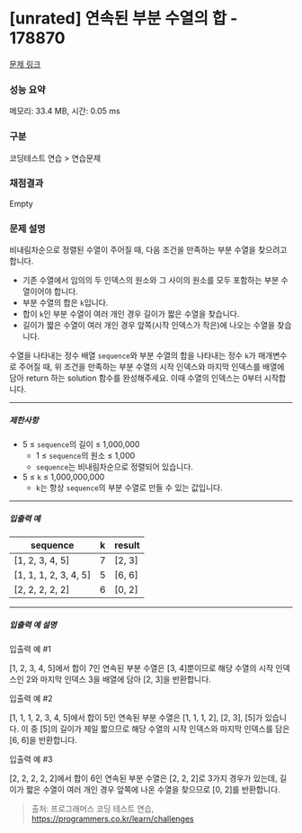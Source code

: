 # [unrated] 연속된 부분 수열의 합 - 178870 

[문제 링크](https://school.programmers.co.kr/learn/courses/30/lessons/178870) 

### 성능 요약

메모리: 33.4 MB, 시간: 0.05 ms

### 구분

코딩테스트 연습 > 연습문제

### 채점결과

Empty

### 문제 설명

<p style="user-select: auto;">비내림차순으로 정렬된 수열이 주어질 때, 다음 조건을 만족하는 부분 수열을 찾으려고 합니다.</p>

<ul style="user-select: auto;">
<li style="user-select: auto;">기존 수열에서 임의의 두 인덱스의 원소와 그 사이의 원소를 모두 포함하는 부분 수열이어야 합니다.</li>
<li style="user-select: auto;">부분 수열의 합은 <code style="user-select: auto;">k</code>입니다.</li>
<li style="user-select: auto;">합이 <code style="user-select: auto;">k</code>인 부분 수열이 여러 개인 경우 길이가 짧은 수열을 찾습니다.</li>
<li style="user-select: auto;">길이가 짧은 수열이 여러 개인 경우 앞쪽(시작 인덱스가 작은)에 나오는 수열을 찾습니다.</li>
</ul>

<p style="user-select: auto;">수열을 나타내는 정수 배열 <code style="user-select: auto;">sequence</code>와 부분 수열의 합을 나타내는 정수 <code style="user-select: auto;">k</code>가 매개변수로 주어질 때, 위 조건을 만족하는 부분 수열의 시작 인덱스와 마지막 인덱스를 배열에 담아 return 하는 solution 함수를 완성해주세요. 이때 수열의 인덱스는 0부터 시작합니다.</p>

<hr style="user-select: auto;">

<h5 style="user-select: auto;">제한사항</h5>

<ul style="user-select: auto;">
<li style="user-select: auto;">5 ≤ <code style="user-select: auto;">sequence</code>의 길이 ≤ 1,000,000

<ul style="user-select: auto;">
<li style="user-select: auto;">1 ≤ <code style="user-select: auto;">sequence</code>의 원소 ≤ 1,000</li>
<li style="user-select: auto;"><code style="user-select: auto;">sequence</code>는 비내림차순으로 정렬되어 있습니다.</li>
</ul></li>
<li style="user-select: auto;">5 ≤ <code style="user-select: auto;">k</code> ≤ 1,000,000,000

<ul style="user-select: auto;">
<li style="user-select: auto;"><code style="user-select: auto;">k</code>는 항상 <code style="user-select: auto;">sequence</code>의 부분 수열로 만들 수 있는 값입니다.</li>
</ul></li>
</ul>

<hr style="user-select: auto;">

<h5 style="user-select: auto;">입출력 예</h5>
<table class="table" style="user-select: auto;">
        <thead style="user-select: auto;"><tr style="user-select: auto;">
<th style="user-select: auto;">sequence</th>
<th style="user-select: auto;">k</th>
<th style="user-select: auto;">result</th>
</tr>
</thead>
        <tbody style="user-select: auto;"><tr style="user-select: auto;">
<td style="user-select: auto;">[1, 2, 3, 4, 5]</td>
<td style="user-select: auto;">7</td>
<td style="user-select: auto;">[2, 3]</td>
</tr>
<tr style="user-select: auto;">
<td style="user-select: auto;">[1, 1, 1, 2, 3, 4, 5]</td>
<td style="user-select: auto;">5</td>
<td style="user-select: auto;">[6, 6]</td>
</tr>
<tr style="user-select: auto;">
<td style="user-select: auto;">[2, 2, 2, 2, 2]</td>
<td style="user-select: auto;">6</td>
<td style="user-select: auto;">[0, 2]</td>
</tr>
</tbody>
      </table>
<hr style="user-select: auto;">

<h5 style="user-select: auto;">입출력 예 설명</h5>

<p style="user-select: auto;">입출력 예 #1</p>

<p style="user-select: auto;">[1, 2, 3, 4, 5]에서 합이 7인 연속된 부분 수열은 [3, 4]뿐이므로 해당 수열의 시작 인덱스인 2와 마지막 인덱스 3을 배열에 담아 [2, 3]을 반환합니다.</p>

<p style="user-select: auto;">입출력 예 #2</p>

<p style="user-select: auto;">[1, 1, 1, 2, 3, 4, 5]에서 합이 5인 연속된 부분 수열은 [1, 1, 1, 2], [2, 3], [5]가 있습니다. 이 중 [5]의 길이가 제일 짧으므로 해당 수열의 시작 인덱스와 마지막 인덱스를 담은 [6, 6]을 반환합니다.</p>

<p style="user-select: auto;">입출력 예 #3</p>

<p style="user-select: auto;">[2, 2, 2, 2, 2]에서 합이 6인 연속된 부분 수열은 [2, 2, 2]로 3가지 경우가 있는데, 길이가 짧은 수열이 여러 개인 경우 앞쪽에 나온 수열을 찾으므로 [0, 2]를 반환합니다.</p>


> 출처: 프로그래머스 코딩 테스트 연습, https://programmers.co.kr/learn/challenges